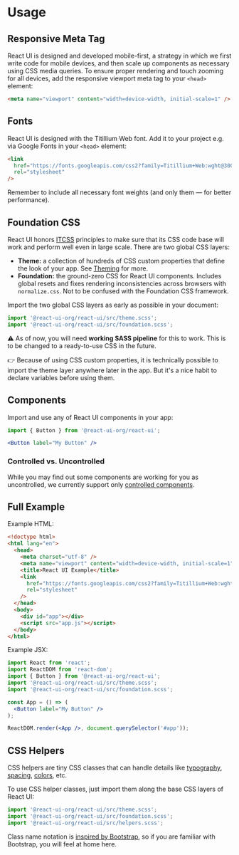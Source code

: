 # Usage

## Responsive Meta Tag

React UI is designed and developed mobile-first, a strategy in which we first
write code for mobile devices, and then scale up components as necessary using
CSS media queries. To ensure proper rendering and touch zooming for all devices,
add the responsive viewport meta tag to your `<head>` element:

```html
<meta name="viewport" content="width=device-width, initial-scale=1" />
```

## Fonts

React UI is designed with the Titillium Web font. Add it to your project e.g. via
Google Fonts in your `<head>` element:

```html
<link
  href="https://fonts.googleapis.com/css2?family=Titillium+Web:wght@300;400;700&display=swap"
  rel="stylesheet"
/>
```

Remember to include all necessary font weights (and only them — for better
performance).

## Foundation CSS

React UI honors [ITCSS][itcss] principles to make sure that its CSS code base
will work and perform well even in large scale. There are two global CSS layers:

- **Theme:** a collection of hundreds of CSS custom properties that define the
  look of your app. See [Theming][theming] for more.
- **Foundation:** the ground-zero CSS for React UI components. Includes global
  resets and fixes rendering inconsistencies across browsers with
  `normalize.css`. Not to be confused with the Foundation CSS framework.

Import the two global CSS layers as early as possible in your document:

```js
import '@react-ui-org/react-ui/src/theme.scss';
import '@react-ui-org/react-ui/src/foundation.scss';
```

⚠️ As of now, you will need **working SASS pipeline** for this to work. This is
to be changed to a ready-to-use CSS in the future.

️👉️ Because of using CSS custom properties, it is technically possible to import
the theme layer anywhere later in the app. But it's a nice habit to declare
variables before using them.

## Components

Import and use any of React UI components in your app:

```jsx
import { Button } from '@react-ui-org/react-ui';

<Button label="My Button" />
```

### Controlled vs. Uncontrolled

While you may find out some components are working for you as uncontrolled, we
currently support only [controlled components][controlled-components].

## Full Example

Example HTML:

```html
<!doctype html>
<html lang="en">
  <head>
    <meta charset="utf-8" />
    <meta name="viewport" content="width=device-width, initial-scale=1" />
    <title>React UI Example</title>
    <link
      href="https://fonts.googleapis.com/css2?family=Titillium+Web:wght@300;400;700&display=swap"
      rel="stylesheet"
    />
  </head>
  <body>
    <div id="app"></div>
    <script src="app.js"></script>
  </body>
</html>
```

Example JSX:

```jsx
import React from 'react';
import ReactDOM from 'react-dom';
import { Button } from '@react-ui-org/react-ui';
import '@react-ui-org/react-ui/src/theme.scss';
import '@react-ui-org/react-ui/src/foundation.scss';

const App = () => (
  <Button label="My Button" />
);

ReactDOM.render(<App />, document.querySelector('#app'));
```

## CSS Helpers

CSS helpers are tiny CSS classes that can handle details like
[typography][typography], [spacing][spacing], [colors][colors], etc.

To use CSS helper classes, just import them along the base CSS layers of
React UI:

```js
import '@react-ui-org/react-ui/src/theme.scss';
import '@react-ui-org/react-ui/src/foundation.scss';
import '@react-ui-org/react-ui/src/helpers.scss';
```

Class name notation is [inspired by Bootstrap][bootstrap-utilities], so if you
are familiar with Bootstrap, you will feel at home here.

[itcss]: https://www.xfive.co/blog/itcss-scalable-maintainable-css-architecture/
[theming]: /docs/customize/theming/overview
[controlled-components]: https://reactjs.org/docs/forms.html#controlled-components
[typography]: /docs/css-helpers/typography
[spacing]: /docs/css-helpers/spacing
[colors]: /docs/css-helpers/colors
[bootstrap-utilities]: https://getbootstrap.com/docs/5.1/utilities/
